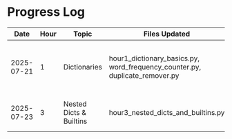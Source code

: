 # Progress Log

| Date       | Hour | Topic        | Files Updated                                                                       | Notes                                  |
|------------|------|--------------|-------------------------------------------------------------------------------------|----------------------------------------|
| 2025-07-21 |   1  | Dictionaries | hour1_dictionary_basics.py, word_frequency_counter.py, duplicate_remover.py         | Mastered CRUD, freq count, unique list |
| 2025-07-23 | 3    | Nested Dicts & Builtins                                       | hour3_nested_dicts_and_builtins.py | Built-in functions, nested dict nav|
